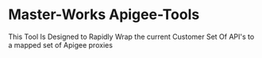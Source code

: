 # Master-Works Apigee-Tools
This Tool Is Designed to Rapidly Wrap the current Customer Set Of API's to a mapped set of Apigee proxies 
